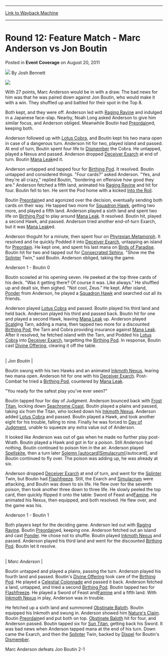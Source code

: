 
---
[Link to Wayback Machine](https://web.archive.org/web/20221003014329/https://magic.wizards.com/en/articles/archive/event-coverage/round-12-feature-match-marc-anderson-vs-jon-boutin-2014-12-05)

[_metadata_:author]:- "Josh Bennett"
[_metadata_:description]:- "With 27 points, Marc Anderson would be in with a draw. The bad news for him was that he was paired down against Jon Boutin, who would make it with a win. They shuffled up and battled for their spot in the Top 8. Both kept, and they were off. Anderson led with [autocard]Raging Ravine[/autocard] and indulged in a Japanese face-slap. Nearby, Noah Long asked Anderson to give him"
[_metadata_:generator]:- "Drupal 7 (http://drupal.org)"
[_metadata_:node]:- "315745"
[_metadata_:path_date]:- "2014-12-05"
[_metadata_:publish_date]:- "2011-08-20"
[_metadata_:source]:- "div-main-content"
[_metadata_:title]:- "Round 12: Feature Match - Marc Anderson vs Jon Boutin"
[_metadata_:wayback_capture_timestamp]:- "2022-10-03 01:43:29"
[_metadata_:wayback_raw_url]:- "https://web.archive.org/web/20221003014329id_/https://magic.wizards.com/en/articles/archive/event-coverage/round-12-feature-match-marc-anderson-vs-jon-boutin-2014-12-05"
[_metadata_:wayback_url]:- "https://magic.wizards.com/en/articles/archive/event-coverage/round-12-feature-match-marc-anderson-vs-jon-boutin-2014-12-05"
---


Round 12: Feature Match - Marc Anderson vs Jon Boutin
=====================================================



 Posted in **Event Coverage**
 on August 20, 2011 






![](https://media.magic.wizards.com/styles/auth_small/public/images/person/authorpic_joshbennett.jpg)
By Josh Bennett












![](http://wotc-mx1.bkom.com/sites/wotc-mx1.bkom.com/files/images/misc/r12match.jpg)

With 27 points, Marc Anderson would be in with a draw. The bad news for him was that he was paired down against Jon Boutin, who would make it with a win. They shuffled up and battled for their spot in the Top 8.


Both kept, and they were off. Anderson led with [Raging Ravine](https://gatherer.wizards.com/Pages/Card/Details.aspx?name=Raging+Ravine) and indulged in a Japanese face-slap. Nearby, Noah Long asked Anderson to give him similar focus, and Anderson obliged. Meanwhile Boutin had [Preordain](https://gatherer.wizards.com/Pages/Card/Details.aspx?name=Preordain)ed, keeping both.


Anderson followed up with [Lotus Cobra](https://gatherer.wizards.com/Pages/Card/Details.aspx?name=Lotus+Cobra), and Boutin kept his two mana open in case of a dangerous turn. Anderson hit for two, played island and passed. At end of turn, Boutin spent four life to [Dismember](https://gatherer.wizards.com/Pages/Card/Details.aspx?name=Dismember) the Cobra. He untapped, played a Nexus and passed. Anderson dropped [Deceiver Exarch](https://gatherer.wizards.com/Pages/Card/Details.aspx?name=Deceiver+Exarch) at end of turn. Boutin [Mana Leak](https://gatherer.wizards.com/Pages/Card/Details.aspx?name=Mana+Leak)ed it.


Anderson untapped and tapped four for [Birthing Pod](https://gatherer.wizards.com/Pages/Card/Details.aspx?name=Birthing+Pod). It resolved. Boutin untapped and considered things. "Four cards?" asked Anderson. "Yes, and they're all crazy," replied Boutin, "bordering on offensive how good they are." Anderson fetched a fifth land, animated his [Raging Ravine](https://gatherer.wizards.com/Pages/Card/Details.aspx?name=Raging+Ravine) and hit for four. Boutin fell to ten. He sent the Pod home with a kicked [Into the Roil](https://gatherer.wizards.com/Pages/Card/Details.aspx?name=Into+the+Roil).


Boutin [Preordain](https://gatherer.wizards.com/Pages/Card/Details.aspx?name=Preordain)ed and agonized over the decision, eventually sending both cards on their way. He tapped two more for [Squadron Hawk](https://gatherer.wizards.com/Pages/Card/Details.aspx?name=Squadron+Hawk), getting two more, and played a fifth land. Anderson played a sixth land and spent two life on [Birthing Pod](https://gatherer.wizards.com/Pages/Card/Details.aspx?name=Birthing+Pod) to play around [Mana Leak](https://gatherer.wizards.com/Pages/Card/Details.aspx?name=Mana+Leak). It resolved. Boutin hit, played a second Hawk, and passed. Anderson tried another end-of-turn Exarch, but it was [Mana Leak](https://gatherer.wizards.com/Pages/Card/Details.aspx?name=Mana+Leak)ed.


Anderson thoguht for a minute, then spent four on [Phyrexian Metamorph](https://gatherer.wizards.com/Pages/Card/Details.aspx?name=Phyrexian+Metamorph). It resolved and he quickly Podded it into [Deceiver Exarch](https://gatherer.wizards.com/Pages/Card/Details.aspx?name=Deceiver+Exarch), untapping an island for [Preordain](https://gatherer.wizards.com/Pages/Card/Details.aspx?name=Preordain). He kept one, and spent his last mana on [Birds of Paradise](https://gatherer.wizards.com/Pages/Card/Details.aspx?name=Birds+of+Paradise). Boutin hit for two and tapped out for [Consecrated Sphinx](https://gatherer.wizards.com/Pages/Card/Details.aspx?name=Consecrated+Sphinx). "Show me the [Splinter](https://gatherer.wizards.com/Pages/Card/Details.aspx?name=Splinter) Twin," said Boutin. Anderson obliged, taking the game.


Anderson 1 - Boutin 0


Boutin scowled at his opening seven. He peeked at the top three cards of his deck. "Was it getting there? Of course it was. Like always." He shuffled up and dealt six, then sighed. "Not cool, Zeus." He kept. After island, [Ponder](https://gatherer.wizards.com/Pages/Card/Details.aspx?name=Ponder) from Anderson, he played a [Squadron Hawk](https://gatherer.wizards.com/Pages/Card/Details.aspx?name=Squadron+Hawk) and searched out all its friends.


Anderson played [Lotus Cobra](https://gatherer.wizards.com/Pages/Card/Details.aspx?name=Lotus+Cobra) and passed. Boutin played his third land and held back. Anderson played his third and passed back. Boutin hit for one and played a second Hawk, leaving [Mana Leak](https://gatherer.wizards.com/Pages/Card/Details.aspx?name=Mana+Leak) up. Anderson played [Scald](https://gatherer.wizards.com/Pages/Card/Details.aspx?name=Scald)ing Tarn, adding a mana, then tapped two more for a discounted [Birthing Pod](https://gatherer.wizards.com/Pages/Card/Details.aspx?name=Birthing+Pod), the Tarn and Cobra providing insurance against [Mana Leak](https://gatherer.wizards.com/Pages/Card/Details.aspx?name=Mana+Leak). After it resolved, he fetched island with the Tarn, and Podded his [Lotus Cobra](https://gatherer.wizards.com/Pages/Card/Details.aspx?name=Lotus+Cobra) into [Deceiver Exarch](https://gatherer.wizards.com/Pages/Card/Details.aspx?name=Deceiver+Exarch), targetting the [Birthing Pod](https://gatherer.wizards.com/Pages/Card/Details.aspx?name=Birthing+Pod). In response, Boutin cast [Divine Offering](https://gatherer.wizards.com/Pages/Card/Details.aspx?name=Divine+Offering), clearing it off the table.





|  |
| --- |
| 
*Jon Boutin* |


Boutin swung with his two Hawks and an animated [Inkmoth Nexus](https://gatherer.wizards.com/Pages/Card/Details.aspx?name=Inkmoth+Nexus), learing two mana open. Anderson hit for one with his [Deceiver Exarch](https://gatherer.wizards.com/Pages/Card/Details.aspx?name=Deceiver+Exarch). Post-Combat he tried a [Birthing Pod](https://gatherer.wizards.com/Pages/Card/Details.aspx?name=Birthing+Pod), countered by [Mana Leak](https://gatherer.wizards.com/Pages/Card/Details.aspx?name=Mana+Leak).


"You ready for the safest play you've ever seen?"


Boutin tapped four for day of Judgment. Anderson bounced back with [Frost Titan](https://gatherer.wizards.com/Pages/Card/Details.aspx?name=Frost+Titan), locking down [Seachrome Coast](https://gatherer.wizards.com/Pages/Card/Details.aspx?name=Seachrome+Coast). Boutin played a plains and passed, taking six from the Titan, who locked down his [Inkmoth Nexus](https://gatherer.wizards.com/Pages/Card/Details.aspx?name=Inkmoth+Nexus). Anderson added [Lotus Cobra](https://gatherer.wizards.com/Pages/Card/Details.aspx?name=Lotus+Cobra) and passed. Boutin played a Hawk, and took another eight for his trouble, falling to nine. Finally he was forced to [Day of Judgment](https://gatherer.wizards.com/Pages/Card/Details.aspx?name=Day+of+Judgment), unable to squeeze any extra value out of Anderson.


It looked like Anderson was out of gas when he made no further play post-Wrath. Boutin played a Hawk and got in for a poison. Still Anderson had nothing. Boutin continued to poison him in the air. Anderson played [Spellskite](https://gatherer.wizards.com/Pages/Card/Details.aspx?name=Spellskite), then a turn later [Solemn [autocard]Simulacrum](https://gatherer.wizards.com/Pages/Card/Details.aspx?name=Solemn+%5Bautocard%5DSimulacrum)[/autocard], and Boutin continued to fly over. The poison was adding up, he was already at six.


Anderson dropped [Deceiver Exarch](https://gatherer.wizards.com/Pages/Card/Details.aspx?name=Deceiver+Exarch) at end of turn, and went for the [Splinter](https://gatherer.wizards.com/Pages/Card/Details.aspx?name=Splinter) Twin, but Boutin had [Flashfreeze](https://gatherer.wizards.com/Pages/Card/Details.aspx?name=Flashfreeze). Still, the Exarch and [Simulacrum](https://gatherer.wizards.com/Pages/Card/Details.aspx?name=Simulacrum) were attacking, and Boutin was down to six life. He flew over for the seventh poison, then took another three down to three life. He slowly peeled the top card, then quickly flipped it onto the table: Sword of Feast and[Famine](https://gatherer.wizards.com/Pages/Card/Details.aspx?name=Famine). He animated his Nexus, then equipped, and both resolved. He flew over, and the game was his.


Anderson 1 - Boutin 1


Both players kept for the deciding game. Anderson led out with [Raging Ravine](https://gatherer.wizards.com/Pages/Card/Details.aspx?name=Raging+Ravine). Boutin [Preordain](https://gatherer.wizards.com/Pages/Card/Details.aspx?name=Preordain)ed, keeping one. Anderson fetched out an island and cast [Ponder](https://gatherer.wizards.com/Pages/Card/Details.aspx?name=Ponder). He chose not to shuffle. Boutin played [Inkmoth Nexus](https://gatherer.wizards.com/Pages/Card/Details.aspx?name=Inkmoth+Nexus) and passed. Anderson played his third land and went for the discounted [Birthing Pod](https://gatherer.wizards.com/Pages/Card/Details.aspx?name=Birthing+Pod). Boutin let it resolve.





|  |
| --- |
| 
*Marc Anderson* |


Boutin untapped and played a plains, passing the turn. Anderson played his fourth land and passed. Boutin's [Divine Offering](https://gatherer.wizards.com/Pages/Card/Details.aspx?name=Divine+Offering) took care of the [Birthing Pod](https://gatherer.wizards.com/Pages/Card/Details.aspx?name=Birthing+Pod). He played a [Celestial Colonnade](https://gatherer.wizards.com/Pages/Card/Details.aspx?name=Celestial+Colonnade) and passed it back. Anderson fetched a land, untapped, and tried a second [Birthing Pod](https://gatherer.wizards.com/Pages/Card/Details.aspx?name=Birthing+Pod). Boutin tapped two for [Flashfreeze](https://gatherer.wizards.com/Pages/Card/Details.aspx?name=Flashfreeze). He played a Sword of Feast and[Famine](https://gatherer.wizards.com/Pages/Card/Details.aspx?name=Famine) and a fifth land. With [Inkmoth Nexus](https://gatherer.wizards.com/Pages/Card/Details.aspx?name=Inkmoth+Nexus) in play, Anderson was in trouble.


He fetched up a sixth land and summoned [Obstinate Baloth](https://gatherer.wizards.com/Pages/Card/Details.aspx?name=Obstinate+Baloth). Boutin equipped his Inkmoth and swung in. Anderson showed him [Nature's Claim](https://gatherer.wizards.com/Pages/Card/Details.aspx?name=Nature%27s+Claim). Boutin [Preordain](https://gatherer.wizards.com/Pages/Card/Details.aspx?name=Preordain)ed and put both on top. [Obstinate Baloth](https://gatherer.wizards.com/Pages/Card/Details.aspx?name=Obstinate+Baloth) hit for four, and Anderson passed. Boutin tapped six for [Sun Titan](https://gatherer.wizards.com/Pages/Card/Details.aspx?name=Sun+Titan), getting back his Sword. It was bad news when Anderson tapped mana at the end of his turn. Down came the Exarch, and then the [Splinter](https://gatherer.wizards.com/Pages/Card/Details.aspx?name=Splinter) Twin, backed by [Dispel](https://gatherer.wizards.com/Pages/Card/Details.aspx?name=Dispel) for Boutin's [Dismember](https://gatherer.wizards.com/Pages/Card/Details.aspx?name=Dismember).


Marc Anderson defeats Jon Boutin 2-1







